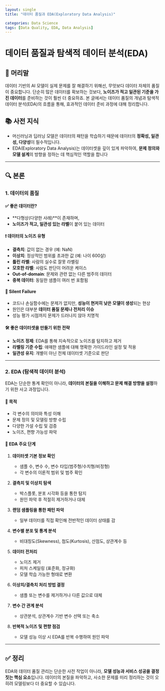 ```yaml
---
layout: single
title: "데이터 품질과 EDA(Exploratory Data Analysis)"

categories: Data Science
tags: [Data Quality, EDA, Data Analysis]
---
```

# 데이터 품질과 탐색적 데이터 분석(EDA)

## 📝 머리말

데이터 기반의 AI 모델이 실제 문제를 잘 해결하기 위해선, 무엇보다 데이터 자체의 품질이 중요합니다. 단순히 많은 데이터를 확보하는 것보다, **노이즈가 적고 일관된 기준을 가진 데이터**를 준비하는 것이 훨씬 더 중요하죠. 본 글에서는 데이터 품질의 개념과 탐색적 데이터 분석(EDA)의 흐름을 통해, 효과적인 데이터 준비 과정에 대해 정리합니다.

## 📚 사전 지식

- 머신러닝과 딥러닝 모델은 데이터의 패턴을 학습하기 때문에 데이터의 **정확성, 일관성, 다양성**이 필수적입니다.
- EDA(Exploratory Data Analysis)는 데이터셋을 깊이 있게 파악하여, **문제 정의와 모델 설계**의 방향을 정하는 데 핵심적인 역할을 합니다

---

## 🔍 본론

### 1. 데이터의 품질

#### ✅ 좋은 데이터란?
- **다형상(다양한 사례)**이 존재하며,
- **노이즈가 적고, 일관성 있는 라벨**이 붙어 있는 데이터

#### ❗ 데이터의 노이즈 유형
- **결측치**: 값이 없는 경우 (예: NaN)
- **이상치**: 정상적인 범위를 초과한 값 (예: 나이 600살)
- **틀린 라벨**: 사람의 실수로 잘못 라벨링
- **모호한 라벨**: 사람도 판단이 어려운 케이스
- **Out-of-domain**: 문제와 관련 없는 다른 범주의 데이터
- **중복 데이터**: 동일한 샘플이 여러 번 포함됨

#### 🧨 Silent Failure
- 코드나 손실함수에는 문제가 없지만, **성능이 현저히 낮은 모델이 생성**되는 현상
- 원인은 대부분 **데이터 품질 문제나 전처리 이슈**
- 성능 평가 시점까지 문제가 드러나지 않아 치명적

#### 🛠 좋은 데이터셋을 만들기 위한 전략
- **노이즈 정제**: EDA를 통해 지속적으로 노이즈를 탐지하고 제거
- **라벨링 기준 수립**: 애매한 샘플에 대해 명확한 가이드라인 설정 및 적용
- **일관성 유지**: 개별이 아닌 전체 데이터셋 기준으로 판단

---

### 2. EDA (탐색적 데이터 분석)

EDA는 단순한 통계 확인이 아니라, **데이터의 본질을 이해하고 문제 해결 방향을 설정**하기 위한 사고 과정입니다.

#### 🎯 목적
- 각 변수의 의미와 특성 이해
- 문제 정의 및 모델링 방향 수립
- 다양한 가설 수립 및 검증
- 노이즈, 편향 가능성 파악

#### 🧪 EDA 주요 단계

1. **데이터셋 기본 정보 확인**
   - 샘플 수, 변수 수, 변수 타입(범주형/수치형/비정형)
   - 각 변수의 이론적 범위 및 범주 확인

2. **결측치 및 이상치 탐색**
   - 박스플롯, 분포 시각화 등을 통한 탐지
   - 원인 파악 후 적절히 제거하거나 대체

3. **랜덤 샘플링을 통한 패턴 파악**
   - 일부 데이터를 직접 확인해 전반적인 데이터 상태를 감

4. **변수별 분포 및 통계 분석**
   - 비대칭도(Skewness), 첨도(Kurtosis), 산점도, 상관계수 등

5. **데이터 전처리**
   - 노이즈 제거
   - 피처 스케일링 (표준화, 정규화)
   - 모델 학습 가능한 형태로 변환

6. **이상치/결측치 처리 방법 결정**
   - 샘플 또는 변수를 제거하거나 다른 값으로 대체

7. **변수 간 관계 분석**
   - 상관분석, 상관계수 기반 변수 선택 또는 축소

8. **반복적 노이즈 및 편향 점검**
   - 모델 성능 이상 시 EDA를 반복 수행하여 원인 파악

---

## ✅ 정리

EDA와 데이터 품질 관리는 단순한 사전 작업이 아니라, **모델 성능과 서비스 성공을 결정짓는 핵심 요소**입니다. 데이터의 본질을 파악하고, 사소한 문제를 미리 정리하는 것이 오히려 모델링보다 더 중요할 수 있습니다.
